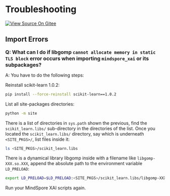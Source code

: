 # Troubleshooting

[![View Source On Gitee](https://mindspore-website.obs.cn-north-4.myhuaweicloud.com/website-images/r2.2/resource/_static/logo_source_en.svg)](https://gitee.com/mindspore/docs/blob/r2.2/docs/xai/docs/source_en/troubleshoot.md)

## Import Errors

<font size=3>**Q: What can I do if libgomp `cannot allocate memory in static TLS block` error occurs when importing `mindspore_xai` or its subpackages?**</font>

A: You have to do the following steps:

Reinstall scikit-learn 1.0.2:

```bash
pip install --force-reinstall scikit-learn==1.0.2
```

List all site-packages directories:

```bash
python -m site
```

There is a list of directories in `sys.path` shown the previous, find the `scikit_learn.libs/` sub-directory in the directories of the list.
Once you located the `scikit_learn.libs/` directory, say which is underneath `<SITE_PKGS>/`, list files inside it:

```bash
ls <SITE_PKGS>/scikit_learn.libs
```

There is a dynamical library libgomp inside with a filename like `libgomp-XXX.so.XXX`, append the absolute path to the environment variable `LD_PRELOAD`:

```bash
export LD_PRELOAD=$LD_PRELOAD:<SITE_PKGS>/scikit_learn.libs/libgomp-XXX.so.XXX
```

Run your MindSpore XAI scripts again.
